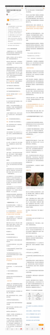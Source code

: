 ![](../../images/2017年09月/GX0920相亲时如何展示自己的气场？.jpg)
![](../../images/2017年09月/GX0920相亲时如何展示自己的气场？2.jpg)
